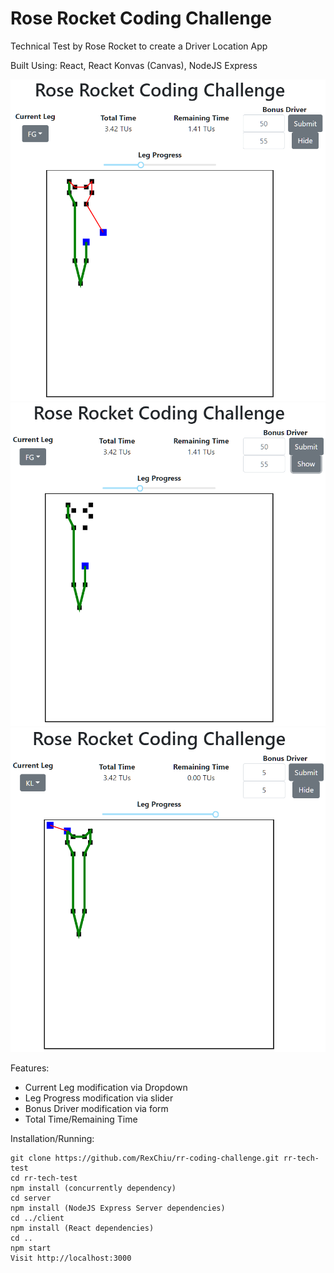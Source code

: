 # Rose  Rocket Coding Challenge

Technical Test by Rose Rocket to create a Driver Location App

Built Using: React, React Konvas (Canvas), NodeJS Express

!["Screenshot of home page"](https://github.com/RexChiu/rr-coding-challenge/blob/master/docs/main-page.PNG)
!["Screenshot of hidden bonus driver"](https://github.com/RexChiu/rr-coding-challenge/blob/master/docs/hidden-bonus-driver.PNG)
!["Screenshot of dynamic stuff"](https://github.com/RexChiu/rr-coding-challenge/blob/master/docs/dynamic-remaining-time.PNG)

Features:
  - Current Leg modification via Dropdown
  - Leg Progress modification via slider
  - Bonus Driver modification via form
  - Total Time/Remaining Time

Installation/Running:
```
git clone https://github.com/RexChiu/rr-coding-challenge.git rr-tech-test
cd rr-tech-test
npm install (concurrently dependency)
cd server
npm install (NodeJS Express Server dependencies)
cd ../client
npm install (React dependencies)
cd ..
npm start
Visit http://localhost:3000
```
